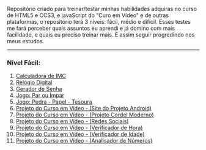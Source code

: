 <p>Repositório criado para treinar/testar minhas habilidades adquiras no curso de HTML5 e CCS3, e javaScript do "Curo em Vídeo" e de outras plataformas, o repositório terá 3 níveis: fácil, médio e difícil. Esses testes me fará perceber quais assuntos eu aprendi e já domino com mais facilidade, e quais eu preciso treinar mais. E assim seguir progredindo nos meus estudos.</p>

<!-- Nível Fácil -->
<hr>
<h3>Nível Fácil:</h3>
<ol>
    <li><a href="https://sraraujo.github.io/projetos/facil/calculadora-IMC/" target="_blank" rel="external">Calculadora de IMC</a></li>
    <li><a href="https://sraraujo.github.io/projetos/facil/relogio-digital/" target="_blank" rel="external">Relógio Digital</a></li>
    <li><a href="https://sraraujo.github.io/projetos/facil/gerador-senha" target="_blank" rel="external">Gerador de Senha</a></li>
    <li><a href="https://sraraujo.github.io/projetos/facil/impar-par/" target="_blank" rel="external">Jogo: Par ou Ímpar</a></li>
    <li><a href="https://sraraujo.github.io/projetos/facil/pedra-papel-tesoura/" target="_blank" rel="external">Jogo: Pedra - Papel - Tesoura</a></li>
    <li><a href="https://sraraujo.github.io/projeto-android/#" target="_blank" rel="external">Projeto do Curso em Vídeo - (Site do Projeto Android)</a></li>
    <li><a href="https://sraraujo.github.io/projeto-cordel/" target="_blank" rel="external">Projeto do Curso em Vídeo - (Projeto Cordel Moderno)</a></li>
    <li><a href="https://sraraujo.github.io/redes-sociais/" target="_blank" rel="external">Projeto do Curso em Vídeo - (Redes Sociais)</a></li>
    <li><a href="https://sraraujo.github.io/javascript/aula014/ex01/ex013.html" target="_blank" rel="external">Projeto do Curso em Vídeo - (Verificador de Hora)</a></li>
    <li><a href="https://sraraujo.github.io/javascript/aula014/ex02/index.html" target="_blank" rel="external">Projeto do Curso em Vídeo - (Verificador de Idade)</a></li>
    <li><a href="https://sraraujo.github.io/javascript/aula017/index.html" target="_blank" rel="external">Projeto do Curso em Vídeo - (Analisador de Números)</a></li>
</ol>
